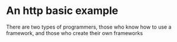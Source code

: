 # An http basic example

There are two types of programmers, those who know how to use a framework, and those who create their own frameworks

